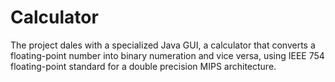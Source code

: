 # Calculator
The project dales with a specialized Java GUI, a calculator that converts a floating-point number into binary numeration and vice versa, using IEEE 754 floating-point standard for a double precision MIPS architecture.

